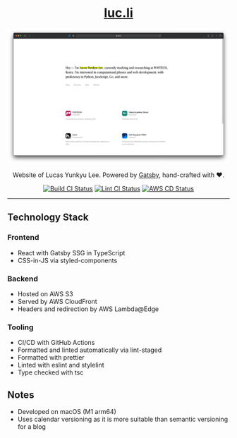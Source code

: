<div align="center">

# [luc.li](https://luc.li)

![luc.li screenshot](src/images/luc.li-screenshot.png)

Website of Lucas Yunkyu Lee. Powered by [Gatsby](http://gatsbyjs.com), hand-crafted with ❤️.

[![Build CI Status](https://github.com/rocketll/luc.li/workflows/Build%20CI/badge.svg)](https://github.com/RocketLL/luc.li/actions/workflows/build.yml)
[![Lint CI Status](https://github.com/rocketll/luc.li/workflows/Lint%20CI/badge.svg)](https://github.com/RocketLL/luc.li/actions/workflows/lint.yml)
[![AWS CD Status](https://github.com/rocketll/luc.li/workflows/AWS%20CD/badge.svg)](https://github.com/RocketLL/luc.li/actions/workflows/deploy.yml)

</div>

---

## Technology Stack

### Frontend

- React with Gatsby SSG in TypeScript
- CSS-in-JS via styled-components

### Backend

- Hosted on AWS S3
- Served by AWS CloudFront
- Headers and redirection by AWS Lambda@Edge

### Tooling

- CI/CD with GitHub Actions
- Formatted and linted automatically via lint-staged
- Formatted with prettier
- Linted with eslint and stylelint
- Type checked with tsc

## Notes

- Developed on macOS (M1 arm64)
- Uses calendar versioning as it is more suitable than semantic versioning for a blog
